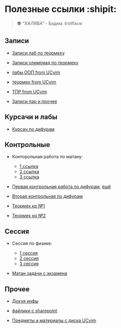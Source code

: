 # Полезные ссылки :shipit:
> :alien: *"ХАЛЯВА"* - Бадма :trollface:

## Записи

* [Записи лаб по теормеху](https://drive.google.com/drive/folders/1PC93Fos1_8R16QFjcQUE6vc8bgzsNhqR)
* [Записи олимпиад по теормеху](https://drive.google.com/drive/folders/1zllizehIqxgf85t8VOZHJYfKZWC_wjGK)


* [лабы ООП from UCvim](https://www.youtube.com/playlist?list=PLeormh-alfBO_RY3R1if140sIWchNokyV)
* [теормех from UCvim](https://www.youtube.com/playlist?list=PLeormh-alfBO0L-JTSSags7PEaESSKZbV)
* [ТПР from UCvim](https://www.youtube.com/playlist?list=PLeormh-alfBMHDgW2tOvRbeQV7NLfeY4d)


* [Записи пар и прочее](https://vk.com/club202762869)

## Курсачи и лабы

*  [Курсач по дифурам](https://drive.google.com/drive/folders/1C7UGP-GUV7sCh8ANHsQ-ccS_F9EVQ2LB)

## Контрольные

*  Конторольная работа по матану: 
    * [1 ссылка](https://drive.google.com/file/d/1TW6kOMU_3x5HbSNgKVZqHF7kM9BhPFUU/view)
    * [2 ссылка](https://drive.google.com/drive/folders/1JXiFVOj83yHV0eoiGRecaLEYYCSgecTA)
    * [3 ссылка](https://drive.google.com/file/d/11ZrpDQ6Oqa3YLT2mEkiHExUc36-254F7/view)

*  [Первая контрольная работа по дифурам](https://docs.google.com/document/d/1NDeRfIZR8FINhP32I2sPxqXhVSQEkfPL/edit), [ещё](https://drive.google.com/drive/folders/1mhK5sv9pAV7M1bDkiaG019guaX4lxTp4)

*  [Вторая контрольная по дифурам](https://drive.google.com/drive/folders/1_eKJGAO0NSVg-Q04CNpMZeTXegfxH5rW)

*  [Теормех кр №1](https://drive.google.com/drive/folders/1z9hfFgsj3vLRmfaxRnq-4aCr-erXqlce)
*  [Теормех кр №2](https://drive.google.com/drive/folders/1RQ8w14Et-HGlU-lC6oiy_1YQYD6dq1Rk)

## Сессия

*  Сессия по физике: 
    * [1 сессия](https://docs.google.com/document/d/19Wuj3GGyAkIa3Axj02n8BU7Kyq4VBbRfnD9YyxbIDEk/edit)
    * [2 сессия](https://docs.google.com/document/d/1Fehm_9k_WYfJdtOc4wVFQoNRoS4LCi5s0JAryZs1Ny8/edit#heading=h.b3mqbjx0e41d)
    * [3 сессия](https://docs.google.com/document/d/1a2QTo4kKwrR4ifCc1LhzGr0siR80lXm0qx83vVRXqd0/edit#)


*  [Матан задачи с экзамена](https://docs.google.com/document/d/1a_U2TisG8Mvlk5VjWB3RiWQi7hv_HvrFNWvvLED_i2s/edit)

## Прочее

*  [Дохуя инфы](https://disk.yandex.ru/d/l1Ov3i1aiS15nQ)

*  [файлики с sharepoint](https://herncpa-my.sharepoint.com/personal/dr709_365proplus_site/_layouts/15/onedrive.aspx?originalPath=aHR0cHM6Ly9oZXJuY3BhLW15LnNoYXJlcG9pbnQuY29tLzpmOi9nL3BlcnNvbmFsL2RyNzA5XzM2NXByb3BsdXNfc2l0ZS9Fdjg5bkt6dlBRZE9ubUY2akdiclZZSUJNM2NWc3hNOUlnZVl0MkotdWR3MkRnP3J0aW1lPV9EY2o0ZGVQMlVn&id=%2Fpersonal%2Fdr709_365proplus_site%2FDocuments%2F3-4%20сем)


*  [Предметы и материалы с диска UCvim](https://drive.google.com/drive/folders/1lSgIVzjrgKPL8u_UAwHLb3SZmWQ5X2oj)
